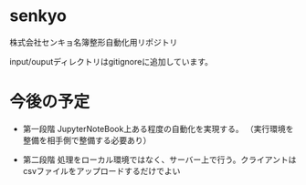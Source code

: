 # senkyo
株式会社センキョ名簿整形自動化用リポジトリ

input/ouputディレクトリはgitignoreに追加しています。

# 今後の予定

- 第一段階
JupyterNoteBook上ある程度の自動化を実現する。
（実行環境を整備を相手側で整備する必要あり）

- 第二段階
処理をローカル環境ではなく、サーバー上で行う。クライアントはcsvファイルをアップロードするだけでよい

